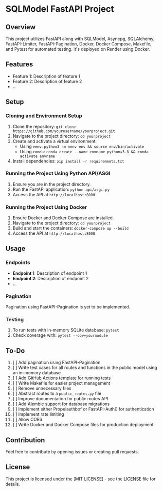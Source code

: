 # SQLModel FastAPI Project

## Overview
This project utilizes FastAPI along with SQLModel, Asyncpg, SQLAlchemy, FastAPI-Limiter, FastAPI-Pagination, Docker, Docker Compose, Makefile, and Pytest for automated testing. It's deployed on Render using Docker.

## Features
- Feature 1: Description of feature 1
- Feature 2: Description of feature 2
- ...

## Setup

### Cloning and Environment Setup
1. Clone the repository: `git clone https://github.com/yourusername/yourproject.git`
2. Navigate to the project directory: `cd yourproject`
3. Create and activate a virtual environment:
   - Using `venv`: `python3 -m venv env && source env/bin/activate`
   - Using `conda`: `conda create --name envname python=3.8 && conda activate envname`
4. Install dependencies: `pip install -r requirements.txt`

### Running the Project Using Python API/ASGI
1. Ensure you are in the project directory.
2. Run the FastAPI application: `python api/asgi.py`
3. Access the API at `http://localhost:8000`

### Running the Project Using Docker
1. Ensure Docker and Docker Compose are installed.
2. Navigate to the project directory: `cd yourproject`
3. Build and start the containers: `docker-compose up --build`
4. Access the API at `http://localhost:8000`

## Usage

### Endpoints
- **Endpoint 1**: Description of endpoint 1
- **Endpoint 2**: Description of endpoint 2
- ...

### Pagination
Pagination using FastAPI-Pagination is yet to be implemented.

### Testing
1. To run tests with in-memory SQLite database: `pytest`
2. Check coverage with: `pytest --cov=yourmodule`

## To-Do
1. [ ] Add pagination using FastAPI-Pagination
2. [ ] Write test cases for all routes and functions in the public model using an in-memory database
3. [ ] Add GitHub Actions template for running tests
4. [ ] Write Makefile for easier project management
5. [ ] Remove unnecessary files
6. [ ] Abstract routes to a `public_routes.py` file
7. [ ] Improve documentation for public routes API
8. [ ] Add Alembic support for database migrations
9. [ ] Implement either Propelauthbof or FastAPI-Auth0 for authentication
10. [ ] Implement rate limiting
11. [ ] Allow CORS
12. [ ] Write Docker and Docker Compose files for production deployment

## Contribution
Feel free to contribute by opening issues or creating pull requests. 

## License
This project is licensed under the [MIT LICENSE] - see the [LICENSE](./LICENSE) file for details.

